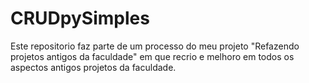 # CRUDpySimples
Este repositorio faz parte de um processo do meu projeto "Refazendo projetos antigos da faculdade" em que recrio e melhoro em todos os aspectos antigos projetos da faculdade. 
